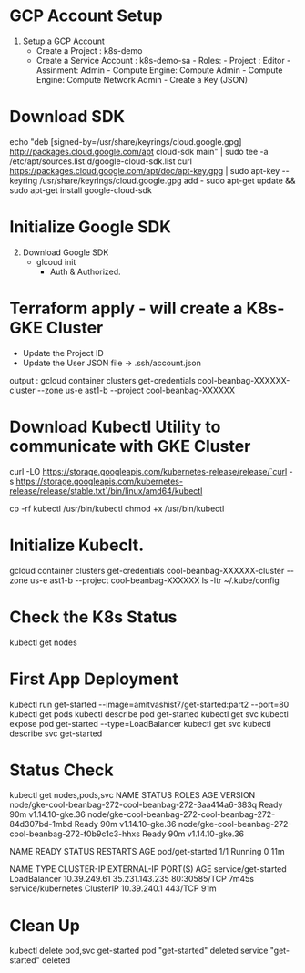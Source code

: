 # GCP Account Setup 
1. Setup a GCP Account 
    - Create a Project : k8s-demo
	- Create a Service Account : k8s-demo-sa
	        - Roles: 
			       - Project : Editor
				   - Assinment: Admin
				   - Compute Engine: Compute Admin 
				   - Compute Engine: Compute Network Admin 
			- Create a Key	(JSON)

# Download SDK
echo "deb [signed-by=/usr/share/keyrings/cloud.google.gpg] http://packages.cloud.google.com/apt cloud-sdk main" | sudo tee -a /etc/apt/sources.list.d/google-cloud-sdk.list
curl https://packages.cloud.google.com/apt/doc/apt-key.gpg | sudo apt-key --keyring /usr/share/keyrings/cloud.google.gpg add -
sudo apt-get update && sudo apt-get install google-cloud-sdk


# Initialize Google SDK
2. Download Google SDK 
    - glcoud init 
       - Auth & Authorized. 

# Terraform apply - will create a K8s- GKE Cluster
- Update the Project ID 
- Update the User JSON file -> .ssh/account.json

output : gcloud container clusters get-credentials cool-beanbag-XXXXXX-cluster --zone us-e ast1-b --project cool-beanbag-XXXXXX


# Download Kubectl Utility to communicate with GKE Cluster	
 curl -LO https://storage.googleapis.com/kubernetes-release/release/`curl -s https://storage.googleapis.com/kubernetes-release/release/stable.txt`/bin/linux/amd64/kubectl

cp -rf kubectl /usr/bin/kubectl
chmod +x /usr/bin/kubectl

# Initialize Kubeclt.
gcloud container clusters get-credentials cool-beanbag-XXXXXX-cluster --zone us-e ast1-b --project cool-beanbag-XXXXXX
ls -ltr ~/.kube/config


# Check the K8s Status 
kubectl get nodes

# First App Deployment
kubectl run get-started --image=amitvashist7/get-started:part2 --port=80
kubectl get pods
kubectl describe pod get-started
kubectl get svc
kubectl expose pod get-started --type=LoadBalancer
kubectl get svc
kubectl describe svc get-started

# Status Check 
kubectl get nodes,pods,svc
NAME                                                       STATUS   ROLES    AGE   VERSION
node/gke-cool-beanbag-272-cool-beanbag-272-3aa414a6-383q   Ready    <none>   90m   v1.14.10-gke.36
node/gke-cool-beanbag-272-cool-beanbag-272-84d307bd-1mbd   Ready    <none>   90m   v1.14.10-gke.36
node/gke-cool-beanbag-272-cool-beanbag-272-f0b9c1c3-hhxs   Ready    <none>   90m   v1.14.10-gke.36

NAME              READY   STATUS    RESTARTS   AGE
pod/get-started   1/1     Running   0          11m

NAME                  TYPE           CLUSTER-IP     EXTERNAL-IP      PORT(S)        AGE
service/get-started   LoadBalancer   10.39.249.61   35.231.143.235   80:30585/TCP   7m45s
service/kubernetes    ClusterIP      10.39.240.1    <none>           443/TCP        91m


# Clean Up 
kubectl delete pod,svc get-started
pod "get-started" deleted
service "get-started" deleted

